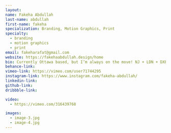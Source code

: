```yaml
---
layout:
name: Fakeha Abdullah
last-name: abdullah
first-name: fakeha
specialization: Branding, Motion Graphics, Print
specialty:
  - branding
  - motion graphics
  - print
email: fakeharafat@gmail.com
website: https://fakehaabdullah.design/home
bio: Currently Ottawa based, but I’m always on the move! NJ + LDN + DXB = 11 years of my life. I care about aesthetics and believe that it’s as equally important as function. My everyday fuel comes from a pack of SOUR PATCH Kids and not a cup of coffee.
behance-link:
vimeo-link: https://vimeo.com/user71744295
instagram-link: https://www.instagram.com/fakeha-abdullah/
linkedin-link:
github-link:
dribbble-link:

video:
  - https://vimeo.com/316439768

images:
  - image-3.jpg
  - image-4.jpg
---
```

